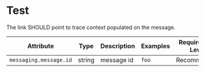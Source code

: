 # Test

<!-- semconv publish.link -->
The link SHOULD point to trace context populated on the message.

| Attribute  | Type | Description  | Examples  | Requirement Level |
|---|---|---|---|---|
| `messaging.message.id` | string | message id | `foo` | Recommended |
<!-- endsemconv -->
